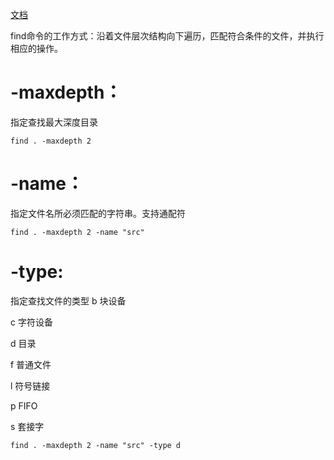 [文档](https://www.cnblogs.com/metasequoia/p/5968315.html)

find命令的工作方式：沿着文件层次结构向下遍历，匹配符合条件的文件，并执行相应的操作。

# -maxdepth：
指定查找最大深度目录

```
find . -maxdepth 2
```
# -name：
指定文件名所必须匹配的字符串。支持通配符
```
find . -maxdepth 2 -name "src"
```

# -type: 

指定查找文件的类型
b 块设备

c 字符设备

d 目录

f 普通文件

l 符号链接

p FIFO

s 套接字
```
find . -maxdepth 2 -name "src" -type d
```